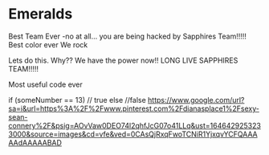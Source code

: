 # Emeralds
Best Team Ever -no at all... you are being hacked by Sapphires Team!!!!!
Best color ever
We rock

Lets do this. Why?? We have the power now!! LONG LIVE SAPPHIRES TEAM!!!!! 

Most useful code ever

if (someNumber == 13)
  // true
else
  //false
https://www.google.com/url?sa=i&url=https%3A%2F%2Fwww.pinterest.com%2Fdianasplace1%2Fsexy-sean-connery%2F&psig=AOvVaw0DEO74l2qhfJcG07o41LLq&ust=1646429253233000&source=images&cd=vfe&ved=0CAsQjRxqFwoTCNiR1YjxqvYCFQAAAAAdAAAAABAD
